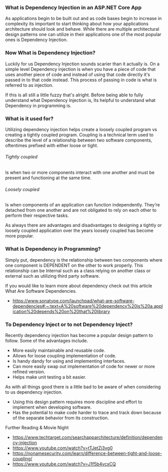 ### What is Dependency Injection in an ASP.NET Core App

As applications begin to be built out and as code bases begin to increase in complexity its important to start thinking about how your applications architecture should look and behave. While there are multiple architectural design patterns one can utilize in their applications one of the most popular ones is Dependency Injection. 

 

### Now What is Dependency Injection?
Luckily for us Dependency Injection sounds scarier than it actually is. On a simple level Dependency injection is when you have a piece of code that uses another piece of code and instead of using that code directly it's passed in to that code instead. This process of passing in code is what is referred to as injection.

If this is all still a little fuzzy that's alright. Before being able to fully understand what Dependency Injection is, Its helpful to understand what Dependency in programming is.

### What is it used for?
Utilizing dependency injection helps create a loosely coupled program vs creating a tightly coupled program. Coupling is a technical term used to describe the level of a relationship between two software components, oftentimes prefixed with either loose or tight.

###### Tightly coupled
Is when two or more components interact with one another and must be present and functioning at the same time.

###### Loosely coupled 
Is when components of an application can function independently. They’re detached from one another and are not obligated to rely on each other to perform their respective tasks.

As always there are advantages and disadvantages to designing a tightly or loosely coupled application over the years loosely coupled has become more popular.

### What is Dependency in Programming?

Simply put, dependency is the relationship between two components where one component is DEPENDENT on the other to work properly. This relationship can be Internal such as a class relying on another class or external such as utilizing third party software. 

If you would like to learn more about dependency check out this article What Are Software Dependencies.
- https://www.sonatype.com/launchpad/what-are-software-dependencies#:~:text=A%20software%20dependency%20is%20a,application%20depends%20on%20that%20library

### To Dependency Inject or to not Dependency Inject?

Recently dependency injection has become a popular design pattern to follow. Some of the advantages include.
- More easily maintainable and reusable code.
-  Allows for loose coupling implementation of code.
-  Is handy dandy for using and implementing interfaces.
-  Can more easily swap out implementation of code for newer or more refined version.
- Helps make unit testing a bit easier.

As with all things good there is a little bad to be aware of when considering to us dependency injection.

- Using this design pattern requires more discipline and effort to implement when developing software.
- Has the potential to make code harder to trace and track down because of the separate behavior from its construction.

Further Reading & Movie Night
- https://www.techtarget.com/searchapparchitecture/definition/dependency-injection
- https://www.youtube.com/watch?v=tTJetZj3vg0
- https://nonamesecurity.com/learn/difference-between-tight-and-loose-coupling/
- https://www.youtube.com/watch?v=J1f5b4vcxCQ
